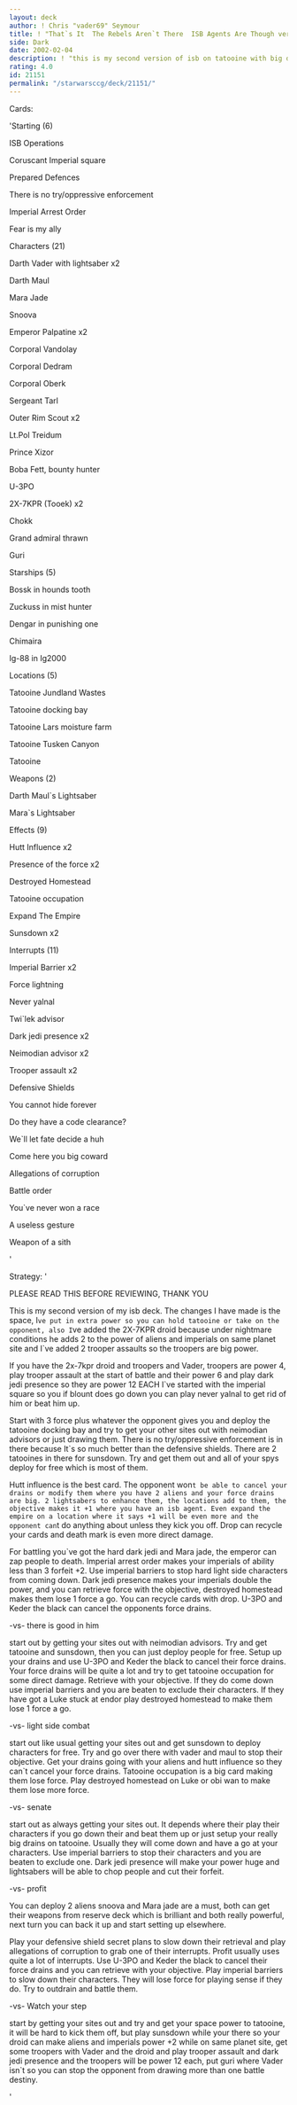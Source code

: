 ```yaml
---
layout: deck
author: ! Chris "vader69" Seymour
title: ! "That`s It  The Rebels Aren`t There  ISB Agents Are Though ver 2 0"
side: Dark
date: 2002-02-04
description: ! "this is my second version of isb on tatooine with big drains and direct damage"
rating: 4.0
id: 21151
permalink: "/starwarsccg/deck/21151/"
---
```

Cards: 

'Starting (6)

ISB Operations

Coruscant Imperial square

Prepared Defences

There is no try/oppressive enforcement

Imperial Arrest Order

Fear is my ally


Characters (21)

Darth Vader with lightsaber x2

Darth Maul 

Mara Jade

Snoova

Emperor Palpatine x2

Corporal Vandolay

Corporal Dedram

Corporal Oberk

Sergeant Tarl

Outer Rim Scout x2

Lt.Pol Treidum

Prince Xizor

Boba Fett, bounty hunter

U-3PO

2X-7KPR (Tooek) x2

Chokk

Grand admiral thrawn 

Guri 


Starships (5)

Bossk in hounds tooth

Zuckuss in mist hunter

Dengar in punishing one

Chimaira 

Ig-88 in Ig2000 


Locations (5)

Tatooine Jundland Wastes

Tatooine docking bay

Tatooine Lars moisture farm

Tatooine Tusken Canyon

Tatooine 



Weapons (2)

Darth Maul`s Lightsaber

Mara`s Lightsaber


Effects (9)

Hutt Influence x2

Presence of the force x2

Destroyed Homestead

Tatooine occupation

Expand The Empire

Sunsdown x2 


Interrupts (11)

Imperial Barrier x2

Force lightning 

Never yalnal 

Twi`lek advisor 

Dark jedi presence x2

Neimodian advisor x2

Trooper assault x2


Defensive Shields

You cannot hide forever

Do they have a code clearance?

We`ll let fate decide a huh

Come here you big coward

Allegations of corruption

Battle order

You`ve never won a race

A useless gesture

Weapon of a sith

'

Strategy: '

PLEASE READ THIS BEFORE REVIEWING, THANK YOU


This is my second version of my isb deck. The changes I have made is the space, I`ve put in extra power so you can hold tatooine or take on the opponent, also I`ve added the 2X-7KPR droid because under nightmare conditions he adds 2 to the power of aliens and imperials on same planet site and I`ve added 2 trooper assaults so the troopers are big power.

If you have the 2x-7kpr droid and troopers and Vader, troopers are power 4, play trooper assault at the start of battle and their power 6 and play dark jedi presence so they are power 12 EACH I`ve started with the imperial square so you if blount does go down you can play never yalnal to get rid of him or beat him up.




Start with 3 force plus whatever the opponent gives you and deploy the tatooine docking bay and try to get your other sites out with neimodian advisors or just drawing them. There is no try/oppressive enforcement is in there because It`s so much better than the defensive shields. There are 2 tatooines in there for sunsdown. Try and get them out and all of your spys deploy for free which is most of them.


Hutt influence is the best card. The opponent won`t be able to cancel your drains or modify them where you have 2 aliens and your force drains are big. 2 lightsabers to enhance them, the locations add to them, the objective makes it +1 where you have an isb agent. Even expand the empire on a location where it says +1 will be even more and the opponent can`t do anything about unless they kick you off. Drop can recycle your cards and death mark is even more direct damage.


For battling you`ve got the hard dark jedi and Mara jade, the emperor can zap people to death. Imperial arrest order makes your imperials of ability less than 3 forfeit +2. Use imperial barriers to stop hard light side characters from coming down. Dark jedi presence makes your imperials double the power, and you can retrieve force with the objective, destroyed homestead makes them lose 1 force a go. You can recycle cards with drop. U-3PO and Keder the black can cancel the opponents force drains.



-vs- there is good in him

start out by getting your sites out with neimodian advisors. Try and get tatooine and sunsdown, then you can just deploy people for free. Setup up your drains and use U-3PO and Keder the black to cancel their force drains. Your force drains will be quite a lot and try to get tatooine occupation for some direct damage. Retrieve with your objective. If they do come down use imperial barriers and you are beaten to exclude their characters. If they have got a Luke stuck at endor play destroyed homestead to make them lose 1 force a go. 


-vs- light side combat

start out like usual getting your sites out and get sunsdown to deploy characters for free. Try and go over there with vader and maul to stop their objective. Get your drains going with your aliens and hutt influence so they can`t cancel your force drains. Tatooine occupation is a big card making them lose force. Play destroyed homestead on Luke or obi wan to make them lose more force.


-vs- senate

start out as always getting your sites out. It depends where their play their characters if you go down their and beat them up or just setup your really big drains on tatooine. Usually they will come down and have a go at your characters. Use imperial barriers to stop their characters and you are beaten to exclude one. Dark jedi presence will make your power huge and lightsabers will be able to chop people and cut their forfeit.


-vs- profit

You can deploy 2 aliens snoova and Mara jade are a must, both can get their weapons from reserve deck which is brilliant and both really powerful, next turn you can back it up and start setting up elsewhere.

Play your defensive shield secret plans to slow down their retrieval and play allegations of corruption to grab one of their interrupts. Profit usually uses quite a lot of interrupts. Use U-3PO and Keder the black to cancel their force drains and you can retrieve with your objective. Play imperial barriers to slow down their characters. They will lose force for playing sense if they do. Try to outdrain and battle them. 


-vs- Watch your step

start by getting your sites out and try and get your space power to tatooine, it will be hard to kick them off, but play sunsdown while your there so your droid can make aliens and imperials power +2 while on same planet site, get some troopers with Vader and the droid and play trooper assault and dark jedi presence and the troopers will be power 12 each, put guri where Vader isn`t so you can stop the opponent from drawing more than one battle destiny.




'
